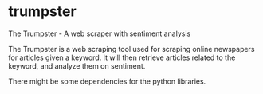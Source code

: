 # trumpster
The Trumpster - A web scraper with sentiment analysis

The Trumpster is a web scraping tool used for scraping online newspapers for articles
given a keyword. 
It will then retrieve articles related to the keyword, and analyze them on sentiment.

There might be some dependencies for the python libraries.


